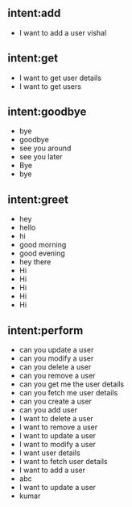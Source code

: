 ## intent:add
- I want to add a user vishal

## intent:get
- I want to get user details
- I want to get users

## intent:goodbye
- bye
- goodbye
- see you around
- see you later
- Bye
- bye

## intent:greet
- hey
- hello
- hi
- good morning
- good evening
- hey there
- Hi
- Hi
- Hi
- Hi
- Hi

## intent:perform
- can you update a user[](operation:update)
- can you modify a user[](operation:uodate)
- can you delete a user[](operation:delete)
- can you remove a user[](operation:delete)
- can you get me the user details[](operation:get)
- can you fetch me user details[](operation:get)
- can you create a user[](operation:add)
- can you add user[](operation:add)
- I want to delete a user[](operation:delete)
- I want to remove a user[](operation:delete)
- I want to update a user[](operation:update)
- I want to modify a user[](operation:update)
- I want user details[](operation:get)
- I want to fetch user details[](operation:get)
- I want to add a user[](operation:add)
- abc[](username:abc)
- I want to update a user[](operation:update)
- kumar[](username:kumar)
